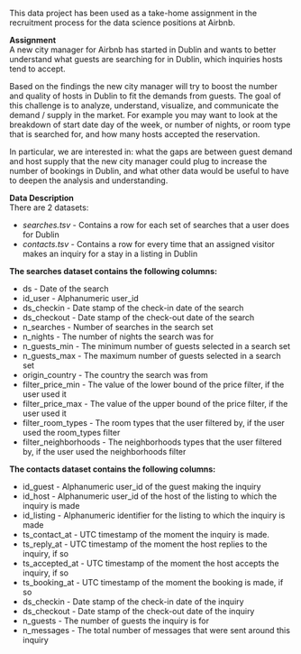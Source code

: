 This data project has been used as a take-home assignment in the recruitment process for the data science positions at Airbnb.

**Assignment**  
A new city manager for Airbnb has started in Dublin and wants to better understand what guests are searching for in Dublin, which inquiries hosts tend to accept.

Based on the findings the new city manager will try to boost the number and quality of hosts in Dublin to fit the demands from guests. The goal of this challenge is to analyze, understand, visualize, and communicate the demand / supply in the market. For example you may want to look at the breakdown of start date day of the week, or number of nights, or room type that is searched for, and how many hosts accepted the reservation. 

In particular, we are interested in: what the gaps are between guest demand and host supply that the new city manager could plug to increase the number of bookings in Dublin, and what other data would be useful to have to deepen the analysis and understanding.

**Data Description**  
There are 2 datasets:
- *searches.tsv* - Contains a row for each set of searches that a user does for Dublin
- *contacts.tsv* - Contains a row for every time that an assigned visitor makes an inquiry for a stay in a listing in Dublin

**The searches dataset contains the following columns:**  
- ds - Date of the search
- id_user - Alphanumeric user_id
- ds_checkin - Date stamp of the check-in date of the search
- ds_checkout - Date stamp of the check-out date of the search
- n_searches - Number of searches in the search set
- n_nights - The number of nights the search was for
- n_guests_min - The minimum number of guests selected in a search set
- n_guests_max - The maximum number of guests selected in a search set
- origin_country - The country the search was from
- filter_price_min - The value of the lower bound of the price filter, if the user used it
- filter_price_max - The value of the upper bound of the price filter, if the user used it
- filter_room_types - The room types that the user filtered by, if the user used the room_types filter
- filter_neighborhoods - The neighborhoods types that the user filtered by, if the user used the neighborhoods filter


**The contacts dataset contains the following columns:**  
- id_guest - Alphanumeric user_id of the guest making the inquiry
- id_host - Alphanumeric user_id of the host of the listing to which the inquiry is made
- id_listing - Alphanumeric identifier for the listing to which the inquiry is made
- ts_contact_at - UTC timestamp of the moment the inquiry is made.
- ts_reply_at - UTC timestamp of the moment the host replies to the inquiry, if so
- ts_accepted_at - UTC timestamp of the moment the host accepts the inquiry, if so
- ts_booking_at - UTC timestamp of the moment the booking is made, if so
- ds_checkin - Date stamp of the check-in date of the inquiry
- ds_checkout - Date stamp of the check-out date of the inquiry
- n_guests - The number of guests the inquiry is for
- n_messages - The total number of messages that were sent around this inquiry
